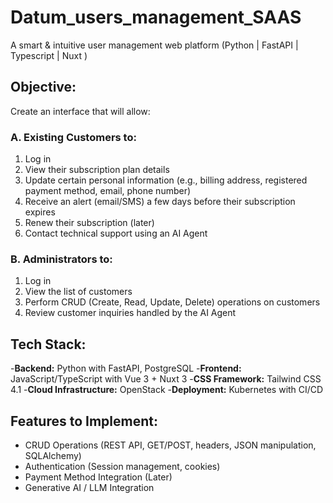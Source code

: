 # Datum_users_management_SAAS
A smart &amp; intuitive user management web platform (Python | FastAPI |  Typescript | Nuxt )

## Objective:
Create an interface that will allow:

### A. Existing Customers to:
  1. Log in
  2. View their subscription plan details
  3. Update certain personal information (e.g., billing address, registered payment method, email, phone number)
  4. Receive an alert (email/SMS) a few days before their subscription expires
  5. Renew their subscription (later)
  6. Contact technical support using an AI Agent

### B. Administrators to:
  1. Log in
  2. View the list of customers
  3. Perform CRUD (Create, Read, Update, Delete) operations on customers
  4. Review customer inquiries handled by the AI Agent

## Tech Stack:
  -**Backend:** Python with FastAPI, PostgreSQL
  -**Frontend:** JavaScript/TypeScript with Vue 3 + Nuxt 3
  -**CSS Framework:** Tailwind CSS 4.1
  -**Cloud Infrastructure:** OpenStack
  -**Deployment:** Kubernetes with CI/CD

## Features to Implement:
  - CRUD Operations (REST API, GET/POST, headers, JSON manipulation, SQLAlchemy)
  - Authentication (Session management, cookies)
  - Payment Method Integration (Later)
  - Generative AI / LLM Integration
